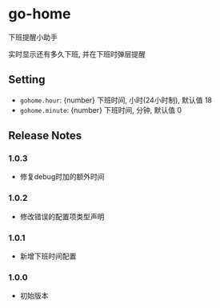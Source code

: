 # go-home

下班提醒小助手

实时显示还有多久下班, 并在下班时弹层提醒

## Setting

- `gohome.hour`: {number} 下班时间, 小时(24小时制), 默认值 18
- `gohome.minute`: {number} 下班时间, 分钟, 默认值 0

## Release Notes

### 1.0.3
- 修复debug时加的额外时间

### 1.0.2
- 修改错误的配置项类型声明

### 1.0.1
- 新增下班时间配置

### 1.0.0
- 初始版本
